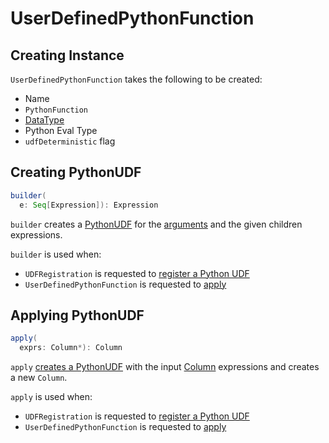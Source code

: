 # UserDefinedPythonFunction

## Creating Instance

`UserDefinedPythonFunction` takes the following to be created:

* <span id="name"> Name
* <span id="func"> `PythonFunction`
* <span id="dataType"> [DataType](../DataType.md)
* <span id="pythonEvalType"> Python Eval Type
* <span id="udfDeterministic"> `udfDeterministic` flag

## <span id="builder"> Creating PythonUDF

```scala
builder(
  e: Seq[Expression]): Expression
```

`builder` creates a [PythonUDF](PythonUDF.md) for the [arguments](#creating-instance) and the given children expressions.

`builder` is used when:

* `UDFRegistration` is requested to [register a Python UDF](../UDFRegistration.md#registerPython)
* `UserDefinedPythonFunction` is requested to [apply](#apply)

## <span id="apply"> Applying PythonUDF

```scala
apply(
  exprs: Column*): Column
```

`apply` [creates a PythonUDF](#builder) with the input [Column](../Column.md) expressions and creates a new `Column`.

`apply` is used when:

* `UDFRegistration` is requested to [register a Python UDF](../UDFRegistration.md#registerPython)
* `UserDefinedPythonFunction` is requested to [apply](#apply)

